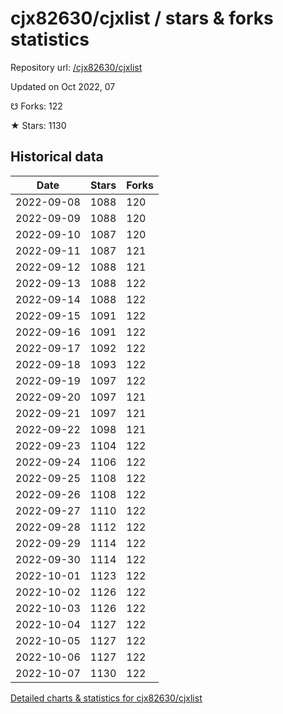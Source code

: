 # cjx82630/cjxlist / stars & forks statistics

Repository url: [/cjx82630/cjxlist](https://github.com/cjx82630/cjxlist)

Updated on Oct 2022, 07

☋ Forks: 122

★ Stars: 1130

## Historical data
| Date | Stars | Forks |
|------|-------|-------|
| 2022-09-08 | 1088 | 120 | 
| 2022-09-09 | 1088 | 120 | 
| 2022-09-10 | 1087 | 120 | 
| 2022-09-11 | 1087 | 121 | 
| 2022-09-12 | 1088 | 121 | 
| 2022-09-13 | 1088 | 122 | 
| 2022-09-14 | 1088 | 122 | 
| 2022-09-15 | 1091 | 122 | 
| 2022-09-16 | 1091 | 122 | 
| 2022-09-17 | 1092 | 122 | 
| 2022-09-18 | 1093 | 122 | 
| 2022-09-19 | 1097 | 122 | 
| 2022-09-20 | 1097 | 121 | 
| 2022-09-21 | 1097 | 121 | 
| 2022-09-22 | 1098 | 121 | 
| 2022-09-23 | 1104 | 122 | 
| 2022-09-24 | 1106 | 122 | 
| 2022-09-25 | 1108 | 122 | 
| 2022-09-26 | 1108 | 122 | 
| 2022-09-27 | 1110 | 122 | 
| 2022-09-28 | 1112 | 122 | 
| 2022-09-29 | 1114 | 122 | 
| 2022-09-30 | 1114 | 122 | 
| 2022-10-01 | 1123 | 122 | 
| 2022-10-02 | 1126 | 122 | 
| 2022-10-03 | 1126 | 122 | 
| 2022-10-04 | 1127 | 122 | 
| 2022-10-05 | 1127 | 122 | 
| 2022-10-06 | 1127 | 122 | 
| 2022-10-07 | 1130 | 122 | 


[Detailed charts & statistics for cjx82630/cjxlist](https://reviewgithub.com/rep/cjx82630/cjxlist)
